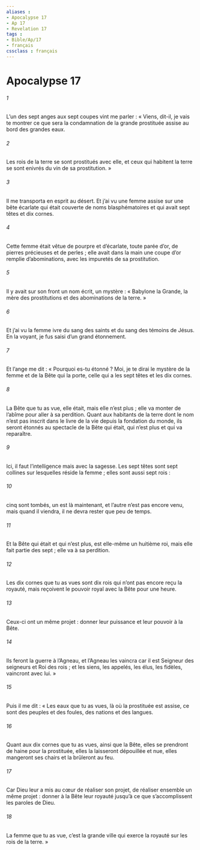 ```yaml
---
aliases : 
- Apocalypse 17
- Ap 17
- Revelation 17
tags : 
- Bible/Ap/17
- français
cssclass : français
---
```


# Apocalypse 17

###### 1
L’un des sept anges aux sept coupes vint me parler : « Viens, dit-il, je vais te montrer ce que sera la condamnation de la grande prostituée assise au bord des grandes eaux.
###### 2
Les rois de la terre se sont prostitués avec elle, et ceux qui habitent la terre se sont enivrés du vin de sa prostitution. »
###### 3
Il me transporta en esprit au désert.
Et j’ai vu une femme assise sur une bête écarlate qui était couverte de noms blasphématoires et qui avait sept têtes et dix cornes.
###### 4
Cette femme était vêtue de pourpre et d’écarlate, toute parée d’or, de pierres précieuses et de perles ; elle avait dans la main une coupe d’or remplie d’abominations, avec les impuretés de sa prostitution.
###### 5
Il y avait sur son front un nom écrit, un mystère : « Babylone la Grande, la mère des prostitutions et des abominations de la terre. »
###### 6
Et j’ai vu la femme ivre du sang des saints et du sang des témoins de Jésus. En la voyant, je fus saisi d’un grand étonnement.
###### 7
Et l’ange me dit : « Pourquoi es-tu étonné ? Moi, je te dirai le mystère de la femme et de la Bête qui la porte, celle qui a les sept têtes et les dix cornes.
###### 8
La Bête que tu as vue, elle était, mais elle n’est plus ; elle va monter de l’abîme pour aller à sa perdition. Quant aux habitants de la terre dont le nom n’est pas inscrit dans le livre de la vie depuis la fondation du monde, ils seront étonnés au spectacle de la Bête qui était, qui n’est plus et qui va reparaître.
###### 9
Ici, il faut l’intelligence mais avec la sagesse. Les sept têtes sont sept collines sur lesquelles réside la femme ; elles sont aussi sept rois :
###### 10
cinq sont tombés, un est là maintenant, et l’autre n’est pas encore venu, mais quand il viendra, il ne devra rester que peu de temps.
###### 11
Et la Bête qui était et qui n’est plus, est elle-même un huitième roi, mais elle fait partie des sept ; elle va à sa perdition.
###### 12
Les dix cornes que tu as vues sont dix rois qui n’ont pas encore reçu la royauté, mais reçoivent le pouvoir royal avec la Bête pour une heure.
###### 13
Ceux-ci ont un même projet : donner leur puissance et leur pouvoir à la Bête.
###### 14
Ils feront la guerre à l’Agneau, et l’Agneau les vaincra car il est Seigneur des seigneurs et Roi des rois ; et les siens, les appelés, les élus, les fidèles, vaincront avec lui. »
###### 15
Puis il me dit : « Les eaux que tu as vues, là où la prostituée est assise, ce sont des peuples et des foules, des nations et des langues.
###### 16
Quant aux dix cornes que tu as vues, ainsi que la Bête, elles se prendront de haine pour la prostituée, elles la laisseront dépouillée et nue, elles mangeront ses chairs et la brûleront au feu.
###### 17
Car Dieu leur a mis au cœur de réaliser son projet, de réaliser ensemble un même projet : donner à la Bête leur royauté jusqu’à ce que s’accomplissent les paroles de Dieu.
###### 18
La femme que tu as vue, c’est la grande ville qui exerce la royauté sur les rois de la terre. »
